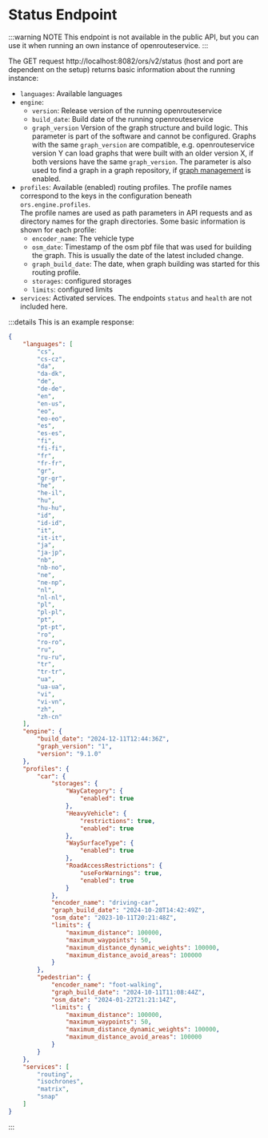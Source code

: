 # Status Endpoint

:::warning NOTE
This endpoint is not available in the public API, but you can use it when running an own instance of openrouteservice.
:::

The GET request http://localhost:8082/ors/v2/status (host and port are dependent on the setup) returns basic information about the running instance:

* `languages`: Available languages
* `engine`:
    * `version`: Release version of the running openrouteservice
    * `build_date`: Build date of the running openrouteservice
    * `graph_version` Version of the graph structure and build logic. This parameter is part of the software and cannot
      be configured. Graphs with the same `graph_version` are compatible, e.g. openrouteservice version Y can load
      graphs that were built with an older version X, if both versions have the same `graph_version`. The parameter is
      also used to find a graph in a graph repository,
      if [graph management](/run-instance/configuration/engine/graph-management.md) is enabled.
* `profiles`: Available (enabled) routing profiles.
  The profile names correspond to the keys in the configuration beneath `ors.engine.profiles`.   
  The profile names are used as path parameters in API requests and as directory names for the graph directories.
  Some basic information is shown for each profile:
    * `encoder_name`: The vehicle type
    * `osm_date`: Timestamp of the osm pbf file that was used for building the graph. This is usually the date of the
      latest included change.
    * `graph_build_date`: The date, when graph building was started for this routing profile.
    * `storages`: configured storages
    * `limits`: configured limits
* `services`: Activated services. The endpoints `status` and `health` are not included here.

:::details This is an example response: 
```json
{
    "languages": [
        "cs",
        "cs-cz",
        "da",
        "da-dk",
        "de",
        "de-de",
        "en",
        "en-us",
        "eo",
        "eo-eo",
        "es",
        "es-es",
        "fi",
        "fi-fi",
        "fr",
        "fr-fr",
        "gr",
        "gr-gr",
        "he",
        "he-il",
        "hu",
        "hu-hu",
        "id",
        "id-id",
        "it",
        "it-it",
        "ja",
        "ja-jp",
        "nb",
        "nb-no",
        "ne",
        "ne-np",
        "nl",
        "nl-nl",
        "pl",
        "pl-pl",
        "pt",
        "pt-pt",
        "ro",
        "ro-ro",
        "ru",
        "ru-ru",
        "tr",
        "tr-tr",
        "ua",
        "ua-ua",
        "vi",
        "vi-vn",
        "zh",
        "zh-cn"
    ],
    "engine": {
        "build_date": "2024-12-11T12:44:36Z",
        "graph_version": "1",
        "version": "9.1.0"
    },
    "profiles": {
        "car": {
            "storages": {
                "WayCategory": {
                    "enabled": true
                },
                "HeavyVehicle": {
                    "restrictions": true,
                    "enabled": true
                },
                "WaySurfaceType": {
                    "enabled": true
                },
                "RoadAccessRestrictions": {
                    "useForWarnings": true,
                    "enabled": true
                }
            },
            "encoder_name": "driving-car",
            "graph_build_date": "2024-10-28T14:42:49Z",
            "osm_date": "2023-10-11T20:21:48Z",
            "limits": {
                "maximum_distance": 100000,
                "maximum_waypoints": 50,
                "maximum_distance_dynamic_weights": 100000,
                "maximum_distance_avoid_areas": 100000
            }
        },
        "pedestrian": {
            "encoder_name": "foot-walking",
            "graph_build_date": "2024-10-11T11:08:44Z",
            "osm_date": "2024-01-22T21:21:14Z",
            "limits": {
                "maximum_distance": 100000,
                "maximum_waypoints": 50,
                "maximum_distance_dynamic_weights": 100000,
                "maximum_distance_avoid_areas": 100000
            }
        }
    },
    "services": [
        "routing",
        "isochrones",
        "matrix",
        "snap"
    ]
}
```
:::

